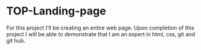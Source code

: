 # TOP-Landing-page
For this project I'll be creating an entire web page. Upon completion of this project I will be able to demonstrate that I am an expert in  html, css, git and git hub. 